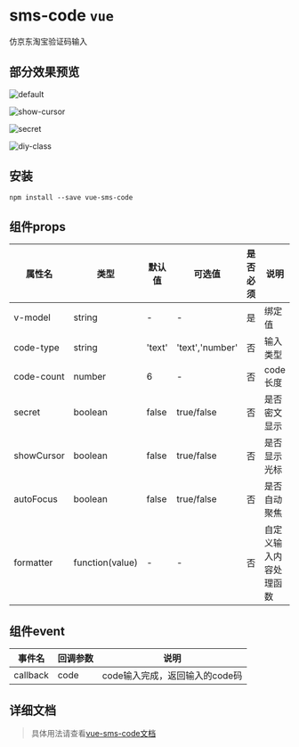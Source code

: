 # sms-code `vue`
仿京东淘宝验证码输入

## 部分效果预览
![default](http://img.coderdong.cn/VueComponent/sms-code__default.gif)

![show-cursor](http://img.coderdong.cn/VueComponent/sms-code__show-cursor.gif)

![secret](http://img.coderdong.cn/VueComponent/sms-code__secret.gif)

![diy-class](http://img.coderdong.cn/VueComponent/sms-code__diy-class.gif)

## 安装

```shell
npm install --save vue-sms-code
```

## 组件props

| 属性名 | 类型 | 默认值 | 可选值| 是否必须 | 说明 |
|--------|-----|--------|-------|----------|-----|
| v-model | string | - | - | 是 | 绑定值 |
| code-type | string | 'text' | 'text','number' | 否 | 输入类型 |
| code-count | number | 6 | - | 否 | code长度
| secret | boolean | false | true/false | 否 | 是否密文显示 |
| showCursor | boolean | false | true/false | 否 | 是否显示光标 |
| autoFocus | boolean | false | true/false | 否 | 是否自动聚焦 |
| formatter | function(value) | - | - | 否 | 自定义输入内容处理函数 |


## 组件event
| 事件名 | 回调参数 | 说明 |
|--------|---------|------|
| callback | code | code输入完成，返回输入的code码 |

## 详细文档
> 具体用法请查看[vue-sms-code文档](https://vue-componet.github.io/sms-code)
